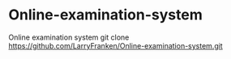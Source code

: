 # Online-examination-system
Online examination system
git clone https://github.com/LarryFranken/Online-examination-system.git
